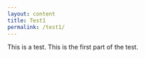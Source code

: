 ```yaml
---
layout: content
title: Test1
permalink: /test1/
---
```

This is a test. This is the first part of the test.